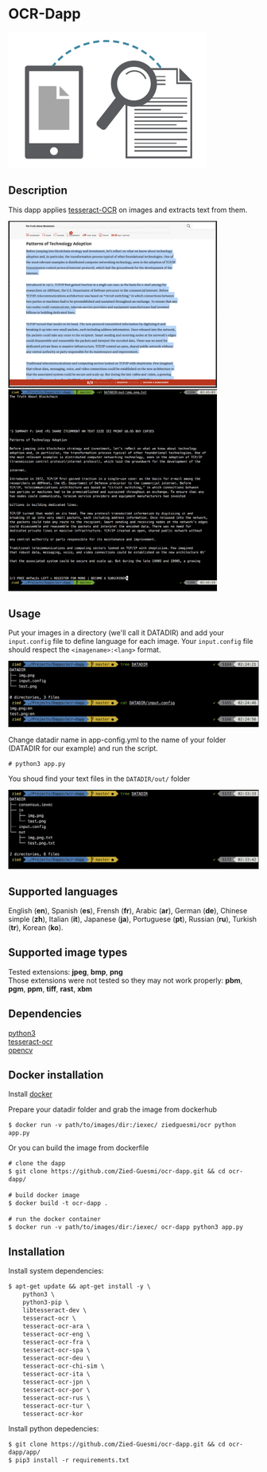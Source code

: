 # OCR-Dapp

<img src="./images/logo.png" width="400">


## Description
This dapp applies [tesseract-OCR](https://github.com/tesseract-ocr/tesseract) on images and extracts text from them.  

<img src="./images/img.png" width="420"> <img src="./images/text.png" width="420">


## Usage
Put your images in a directory (we'll call it DATADIR) and add your ```input.config``` file to define language for each image. Your ```input.config```
file should respect the ```<imagename>:<lang>``` format.

![screenshot](./images/screenshot-1.png)

Change datadir name in app-config.yml to the name of your folder (DATADIR for our example) and run the script.

    # python3 app.py

You shoud find your text files in the ```DATADIR/out/``` folder

![screenshot](./images/screenshot-2.png)


## Supported languages
English (**en**), Spanish (**es**), Frensh (**fr**), Arabic (**ar**), German (**de**), Chinese simple (**zh**), Italian (**it**), Japanese (**ja**), Portuguese (**pt**), Russian (**ru**), Turkish (**tr**), Korean (**ko**).


## Supported image types
Tested extensions: **jpeg**, **bmp**, **png**  
Those extensions were not tested so they may not work properly: **pbm**, **pgm**, **ppm**, **tiff**, **rast**, **xbm**  

## Dependencies
[python3](https://www.python.org/)  
[tesseract-ocr](https://github.com/tesseract-ocr/tesseract)  
[opencv](https://opencv.org/)


## Docker installation

Install [docker](https://docs.docker.com/install/)

Prepare your datadir folder and grab the image from dockerhub

    $ docker run -v path/to/images/dir:/iexec/ ziedguesmi/ocr python app.py

Or you can build the image from dockerfile

    # clone the dapp
    $ git clone https://github.com/Zied-Guesmi/ocr-dapp.git && cd ocr-dapp/ 

    # build docker image
    $ docker build -t ocr-dapp .

    # run the docker container
    $ docker run -v path/to/images/dir:/iexec/ ocr-dapp python3 app.py


## Installation
Install system dependencies:

    $ apt-get update && apt-get install -y \
        python3 \
        python3-pip \
        libtesseract-dev \
        tesseract-ocr \
        tesseract-ocr-ara \
        tesseract-ocr-eng \
        tesseract-ocr-fra \
        tesseract-ocr-spa \
        tesseract-ocr-deu \
        tesseract-ocr-chi-sim \
        tesseract-ocr-ita \
        tesseract-ocr-jpn \
        tesseract-ocr-por \
        tesseract-ocr-rus \
        tesseract-ocr-tur \
        tesseract-ocr-kor
        
Install python depedencies:

    $ git clone https://github.com/Zied-Guesmi/ocr-dapp.git && cd ocr-dapp/app/
    $ pip3 install -r requirements.txt